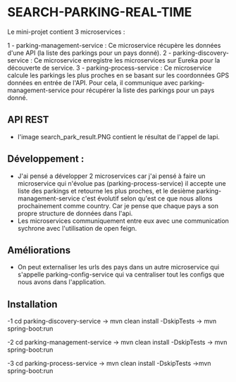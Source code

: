 # SEARCH-PARKING-REAL-TIME
Le mini-projet contient 3 microservices :

1 - parking-management-service : Ce microservice récupère les données d'une API (la liste des parkings pour un pays donné).
2 - parking-discovery-service : Ce microservice enregistre les microservices sur Eureka pour la découverte de service.
3 - parking-process-service : Ce microservice calcule les parkings les plus proches en se basant sur les coordonnées GPS 
données en entrée de l'API. Pour cela, il communique avec parking-management-service pour récupérer la liste des parkings pour un pays donné.

## API REST
- l'image search_park_result.PNG contient le résultat de l'appel de lapi.

## Développement :
- J'ai pensé a développer 2 microservices car j'ai pensé à faire un microservice qui n'évolue pas (parking-process-service) il accepte une liste des parkings 
et retourne les plus proches, et le desième parking-management-service c'est évolutif selon qu'est ce que nous allons prochainement comme country. Car je pense que
chaque pays a son propre structure de données dans l'api.
- Les microservices communiquement entre eux avec une communication sychrone avec l'utilisation de open feign.

## Améliorations
- On peut externaliser les urls des pays dans un autre microservice qui s'appelle parking-config-service qui va centraliser tout les configs que nous avons dans
l'application.

## Installation
-1 cd parking-discovery-service -> mvn clean install -DskipTests -> mvn spring-boot:run

-2 cd parking-management-service -> mvn clean install -DskipTests -> mvn spring-boot:run

-3 cd parking-process-service -> mvn clean install -DskipTests ->mvn spring-boot:run 

